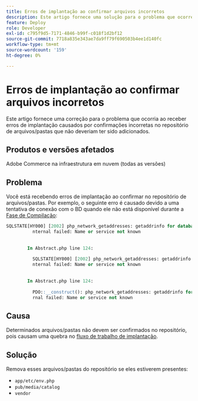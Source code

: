 ```yaml
---
title: Erros de implantação ao confirmar arquivos incorretos
description: Este artigo fornece uma solução para o problema que ocorre quando você recebe erros de implantação causados por confirmações incorretas no repositório de arquivos/pastas que não deveriam ter sido adicionados.
feature: Deploy
role: Developer
exl-id: c795f9d5-7171-4846-b99f-c018f1d2bf12
source-git-commit: 7718a835e343ae7da9ff79f690503b4ee1d140fc
workflow-type: tm+mt
source-wordcount: '159'
ht-degree: 0%

---
```


# Erros de implantação ao confirmar arquivos incorretos

Este artigo fornece uma correção para o problema que ocorria ao receber erros de implantação causados por confirmações incorretas no repositório de arquivos/pastas que não deveriam ter sido adicionados.

## Produtos e versões afetados

Adobe Commerce na infraestrutura em nuvem (todas as versões)

## Problema

Você está recebendo erros de implantação ao confirmar no repositório de arquivos/pastas. Por exemplo, o seguinte erro é causado devido a uma tentativa de conexão com o BD quando ele não está disponível durante a [Fase de Compilação](https://experienceleague.adobe.com/docs/commerce-cloud-service/user-guide/develop/deploy/process.html#build-phase):

```SQL
SQLSTATE[HY000] [2002] php_network_getaddresses: getaddrinfo for database.i  
          nternal failed: Name or service not known                                    
                                                                                       
        
        In Abstract.php line 124:
                                                                                       
          SQLSTATE[HY000] [2002] php_network_getaddresses: getaddrinfo for database.i  
          nternal failed: Name or service not known                                    
                                                                                       
        
        In Abstract.php line 124:
                                                                                       
          PDO::__construct(): php_network_getaddresses: getaddrinfo for database.inte  
          rnal failed: Name or service not known       
```

## Causa

Determinados arquivos/pastas não devem ser confirmados no repositório, pois causam uma quebra no [fluxo de trabalho de implantação](https://experienceleague.adobe.com/docs/commerce-cloud-service/user-guide/develop/deploy/process.html).

## Solução

Remova esses arquivos/pastas do repositório se eles estiverem presentes:

* `app/etc/env.php`
* `pub/media/catalog`
* `vendor`
